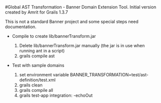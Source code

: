 <!--- 
Copyright 2014 Ellucian Company L.P. and its affiliates. 
-->
#Global AST Transformation - Banner Domain Extension Tool.
Initial version created by Amrit for Grails 1.3.7

This is not a standard Banner project and some special steps need documentation.

* Compile to create lib/bannerTransform.jar
    1. Delete lib/bannerTransform.jar manually (the jar is in use when running ant in a script)
    2. grails compile ast

* Test with sample domains
    1. set environment variable  BANNER_TRANSFORMATION=test/ast-definition/test.xml
    2. grails clean
    3. grails compile all
    4. grails test-app integration: -echoOut
